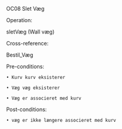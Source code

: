 OC08 Slet Væg

Operation:

sletVæg (Wall væg)

Cross-reference:

Bestil_Væg

Pre-conditions:
    
    • Kurv kurv eksisterer
        
    • Væg væg eksisterer
    
    • Væg er associeret med kurv

Post-conditions:

    • væg er ikke længere associeret med kurv
